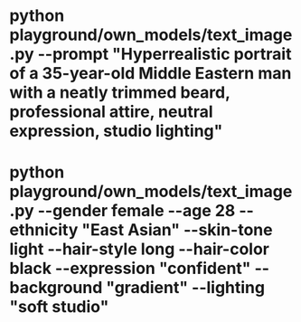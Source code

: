 # python playground/own_models/text_image.py --prompt "Hyperrealistic portrait of a 35-year-old Middle Eastern man with a neatly trimmed beard, professional attire, neutral expression, studio lighting"

# python playground/own_models/text_image.py --gender female --age 28 --ethnicity "East Asian" --skin-tone light --hair-style long --hair-color black --expression "confident" --background "gradient" --lighting "soft studio"
